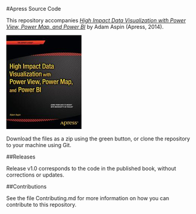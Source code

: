 #Apress Source Code

This repository accompanies [*High Impact Data Visualization with Power View, Power Map, and Power BI*](http://www.apress.com/9781430266167) by Adam Aspin (Apress, 2014).

![Cover image](9781430266167.jpg)

Download the files as a zip using the green button, or clone the repository to your machine using Git.

##Releases

Release v1.0 corresponds to the code in the published book, without corrections or updates.

##Contributions

See the file Contributing.md for more information on how you can contribute to this repository.
